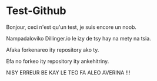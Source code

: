 # Test-Github
Bonjour, ceci n'est qu'un test, je suis encore un noob.

Nampadaloviko Dillinger.io le izy de tsy hay na mety na tsia.


Afaka forkenareo ity repository ako ty.

Efa no forkeo ity repository ity ankehitriny.

NISY ERREUR BE KAY LE TEO FA ALEO AVERINA !!!